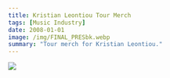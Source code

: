 ```yaml
---
title: Kristian Leontiou Tour Merch
tags: [Music Industry]
date: 2008-01-01
image: /img/FINAL_PRESbk.webp
summary: "Tour merch for Kristian Leontiou."
---
```


![](/img/FINALFRONT_50.webp)